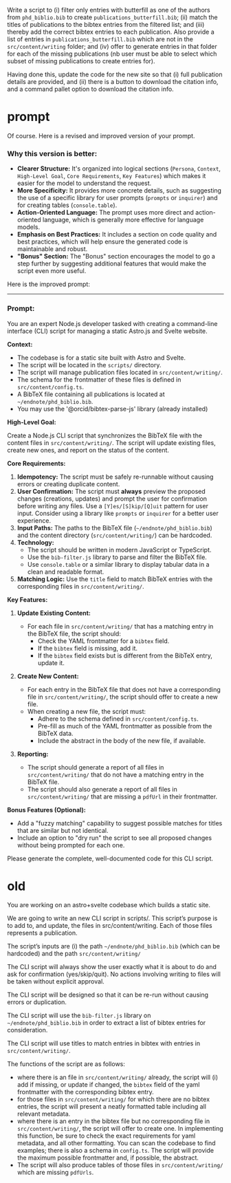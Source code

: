 Write a script to 
  (i) filter only entries with butterfill as one of the authors from `phd_biblio.bib` to create `publications_butterfill.bib`; 
  (ii) match the titles of publications to the bibtex entries from the filtered list; and 
  (iii) thereby add the correct bibtex entries to each publication. Also provide a list of entries in `publications_butterfill.bib` which are not in the `src/content/writing` folder; and 
  (iv) offer to generate entries in that folder for each of the missing publications (nb user must be able to select which subset of missing publications to create entries for).

Having done this, update the code for the new site so that (i) full publication details are provided, and (ii) there is a button to download the citation info, and a command pallet option to download the citation info.


# prompt

Of course. Here is a revised and improved version of your prompt.

### Why this version is better:

*   **Clearer Structure:** It's organized into logical sections (`Persona`, `Context`, `High-Level Goal`, `Core Requirements`, `Key Features`) which makes it easier for the model to understand the request.
*   **More Specificity:** It provides more concrete details, such as suggesting the use of a specific library for user prompts (`prompts` or `inquirer`) and for creating tables (`console.table`).
*   **Action-Oriented Language:** The prompt uses more direct and action-oriented language, which is generally more effective for language models.
*   **Emphasis on Best Practices:** It includes a section on code quality and best practices, which will help ensure the generated code is maintainable and robust.
*   **"Bonus" Section:** The "Bonus" section encourages the model to go a step further by suggesting additional features that would make the script even more useful.

Here is the improved prompt:

***

### **Prompt:**

You are an expert Node.js developer tasked with creating a command-line interface (CLI) script for managing a static Astro.js and Svelte website.

**Context:**

*   The codebase is for a static site built with Astro and Svelte.
*   The script will be located in the `scripts/` directory.
*   The script will manage publication files located in `src/content/writing/`.
*   The schema for the frontmatter of these files is defined in `src/content/config.ts`.
*   A BibTeX file containing all publications is located at `~/endnote/phd_biblio.bib`.
*   You may use the '@orcid/bibtex-parse-js' library (already installed)

**High-Level Goal:**

Create a Node.js CLI script that synchronizes the BibTeX file with the content files in `src/content/writing/`. The script will update existing files, create new ones, and report on the status of the content.

**Core Requirements:**

1.  **Idempotency:** The script must be safely re-runnable without causing errors or creating duplicate content.
2.  **User Confirmation:** The script must **always** preview the proposed changes (creations, updates) and prompt the user for confirmation before writing any files. Use a `[Y]es/[S]kip/[Q]uit` pattern for user input. Consider using a library like `prompts` or `inquirer` for a better user experience.
3.  **Input Paths:** The paths to the BibTeX file (`~/endnote/phd_biblio.bib`) and the content directory (`src/content/writing/`) can be hardcoded.
4.  **Technology:**
    *   The script should be written in modern JavaScript or TypeScript.
    *   Use the `bib-filter.js` library to parse and filter the BibTeX file.
    *   Use `console.table` or a similar library to display tabular data in a clean and readable format.
5.  **Matching Logic:** Use the `title` field to match BibTeX entries with the corresponding files in `src/content/writing/`.

**Key Features:**

1.  **Update Existing Content:**
    *   For each file in `src/content/writing/` that has a matching entry in the BibTeX file, the script should:
        *   Check the YAML frontmatter for a `bibtex` field.
        *   If the `bibtex` field is missing, add it.
        *   If the `bibtex` field exists but is different from the BibTeX entry, update it.

2.  **Create New Content:**
    *   For each entry in the BibTeX file that does not have a corresponding file in `src/content/writing/`, the script should offer to create a new file.
    *   When creating a new file, the script must:
        *   Adhere to the schema defined in `src/content/config.ts`.
        *   Pre-fill as much of the YAML frontmatter as possible from the BibTeX data.
        *   Include the abstract in the body of the new file, if available.

3.  **Reporting:**
    *   The script should generate a report of all files in `src/content/writing/` that do not have a matching entry in the BibTeX file.
    *   The script should also generate a report of all files in `src/content/writing/` that are missing a `pdfUrl` in their frontmatter.

**Bonus Features (Optional):**

*   Add a "fuzzy matching" capability to suggest possible matches for titles that are similar but not identical.
*   Include an option to "dry run" the script to see all proposed changes without being prompted for each one.

Please generate the complete, well-documented code for this CLI script.



# old

You are working on an astro+svelte codebase which builds a static site.

We are going to write an new CLI script in scripts/. This script’s purpose is to add to, and update, the files in src/content/writing. Each of those files represents a publication.

The script’s inputs are (i) the path `~/endnote/phd_biblio.bib` (which can be hardcoded) and the path `src/content/writing/`

The CLI script will always show the user exactly what it is about to do and ask for confirmation (yes/skip/quit). No actions involving writing to files will be taken without explicit approval.

The CLI script will be designed so that it can be re-run without causing errors or duplication.

The CLI script will use the `bib-filter.js` library on `~/endnote/phd_biblio.bib` in order to extract a list of bibtex entries for consideration.

The CLI script will use titles to match entries in bibtex with entries in `src/content/writing/`.

The functions of the script are as follows:
  - where there is an file in `src/content/writing/` already, the script will (i) add if missing, or update if changed, the `bibtex` field of the yaml frontmatter with the corresponding bibtex entry.
  - for those files in `src/content/writing/` for which there are no bibtex entries, the script will present a neatly formatted table including all relevant metadata.
  - where there is an entry in the bibtex file but no corresponding file in `src/content/writing/`, the script will offer to create one. In implementing this function, be sure to check the exact requirements for yaml metadata, and all other formatting. You can scan the codebase to find examples; there is also a schema in `config.ts`. The script will provide the maximum possible frontmatter and, if possible, the abstract.
  - The script will also produce tables of those files in `src/content/writing/` which are missing `pdfUrls`.